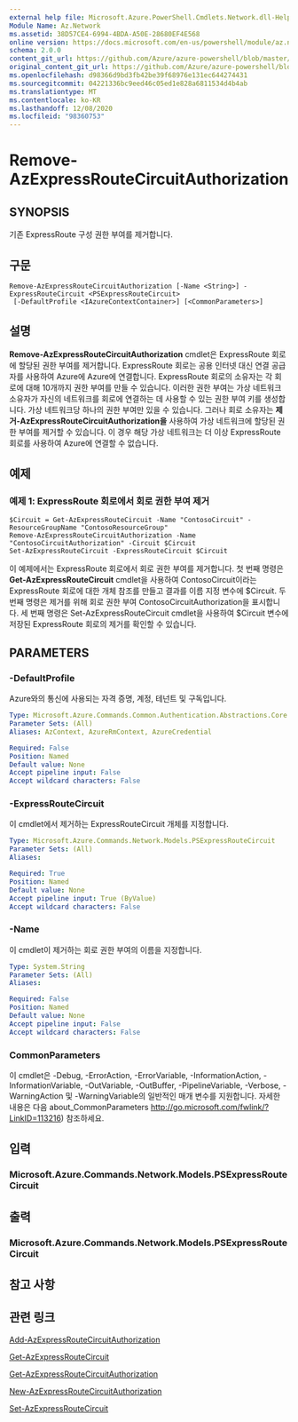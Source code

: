 ```yaml
---
external help file: Microsoft.Azure.PowerShell.Cmdlets.Network.dll-Help.xml
Module Name: Az.Network
ms.assetid: 38D57CE4-6994-4BDA-A50E-28680EF4E568
online version: https://docs.microsoft.com/en-us/powershell/module/az.network/remove-azexpressroutecircuitauthorization
schema: 2.0.0
content_git_url: https://github.com/Azure/azure-powershell/blob/master/src/Network/Network/help/Remove-AzExpressRouteCircuitAuthorization.md
original_content_git_url: https://github.com/Azure/azure-powershell/blob/master/src/Network/Network/help/Remove-AzExpressRouteCircuitAuthorization.md
ms.openlocfilehash: d98366d9bd3fb42be39f68976e131ec644274431
ms.sourcegitcommit: 04221336bc9eed46c05ed1e828a6811534d4b4ab
ms.translationtype: MT
ms.contentlocale: ko-KR
ms.lasthandoff: 12/08/2020
ms.locfileid: "98360753"
---
```

# Remove-AzExpressRouteCircuitAuthorization

## SYNOPSIS
기존 ExpressRoute 구성 권한 부여를 제거합니다.

## 구문

```
Remove-AzExpressRouteCircuitAuthorization [-Name <String>] -ExpressRouteCircuit <PSExpressRouteCircuit>
 [-DefaultProfile <IAzureContextContainer>] [<CommonParameters>]
```

## 설명
**Remove-AzExpressRouteCircuitAuthorization** cmdlet은 ExpressRoute 회로에 할당된 권한 부여를 제거합니다. ExpressRoute 회로는 공용 인터넷 대신 연결 공급자를 사용하여 Azure에 Azure에 연결합니다. ExpressRoute 회로의 소유자는 각 회로에 대해 10개까지 권한 부여를 만들 수 있습니다. 이러한 권한 부여는 가상 네트워크 소유자가 자신의 네트워크를 회로에 연결하는 데 사용할 수 있는 권한 부여 키를 생성합니다. 가상 네트워크당 하나의 권한 부여만 있을 수 있습니다. 그러나 회로 소유자는 **제거-AzExpressRouteCircuitAuthorization을** 사용하여 가상 네트워크에 할당된 권한 부여를 제거할 수 있습니다. 이 경우 해당 가상 네트워크는 더 이상 ExpressRoute 회로를 사용하여 Azure에 연결할 수 없습니다.

## 예제

### 예제 1: ExpressRoute 회로에서 회로 권한 부여 제거
```
$Circuit = Get-AzExpressRouteCircuit -Name "ContosoCircuit" -ResourceGroupName "ContosoResourceGroup"
Remove-AzExpressRouteCircuitAuthorization -Name "ContosoCircuitAuthorization" -Circuit $Circuit
Set-AzExpressRouteCircuit -ExpressRouteCircuit $Circuit
```

이 예제에서는 ExpressRoute 회로에서 회로 권한 부여를 제거합니다. 첫 번째 명령은 **Get-AzExpressRouteCircuit** cmdlet을 사용하여 ContosoCircuit이라는 ExpressRoute 회로에 대한 개체 참조를 만들고 결과를 이름 지정 변수에 $Circuit.
두 번째 명령은 제거를 위해 회로 권한 부여 ContosoCircuitAuthorization을 표시합니다.
세 번째 명령은 Set-AzExpressRouteCircuit cmdlet을 사용하여 $Circuit 변수에 저장된 ExpressRoute 회로의 제거를 확인할 수 있습니다.

## PARAMETERS

### -DefaultProfile
Azure와의 통신에 사용되는 자격 증명, 계정, 테넌트 및 구독입니다.

```yaml
Type: Microsoft.Azure.Commands.Common.Authentication.Abstractions.Core.IAzureContextContainer
Parameter Sets: (All)
Aliases: AzContext, AzureRmContext, AzureCredential

Required: False
Position: Named
Default value: None
Accept pipeline input: False
Accept wildcard characters: False
```

### -ExpressRouteCircuit
이 cmdlet에서 제거하는 ExpressRouteCircuit 개체를 지정합니다.

```yaml
Type: Microsoft.Azure.Commands.Network.Models.PSExpressRouteCircuit
Parameter Sets: (All)
Aliases:

Required: True
Position: Named
Default value: None
Accept pipeline input: True (ByValue)
Accept wildcard characters: False
```

### -Name
이 cmdlet이 제거하는 회로 권한 부여의 이름을 지정합니다.

```yaml
Type: System.String
Parameter Sets: (All)
Aliases:

Required: False
Position: Named
Default value: None
Accept pipeline input: False
Accept wildcard characters: False
```

### CommonParameters
이 cmdlet은 -Debug, -ErrorAction, -ErrorVariable, -InformationAction, -InformationVariable, -OutVariable, -OutBuffer, -PipelineVariable, -Verbose, -WarningAction 및 -WarningVariable의 일반적인 매개 변수를 지원합니다. 자세한 내용은 다음 about_CommonParameters http://go.microsoft.com/fwlink/?LinkID=113216) 참조하세요.

## 입력

### Microsoft.Azure.Commands.Network.Models.PSExpressRouteCircuit

## 출력

### Microsoft.Azure.Commands.Network.Models.PSExpressRouteCircuit

## 참고 사항

## 관련 링크

[Add-AzExpressRouteCircuitAuthorization](./Add-AzExpressRouteCircuitAuthorization.md)

[Get-AzExpressRouteCircuit](./Get-AzExpressRouteCircuit.md)

[Get-AzExpressRouteCircuitAuthorization](./Get-AzExpressRouteCircuitAuthorization.md)

[New-AzExpressRouteCircuitAuthorization](./New-AzExpressRouteCircuitAuthorization.md)

[Set-AzExpressRouteCircuit](./Set-AzExpressRouteCircuit.md)
